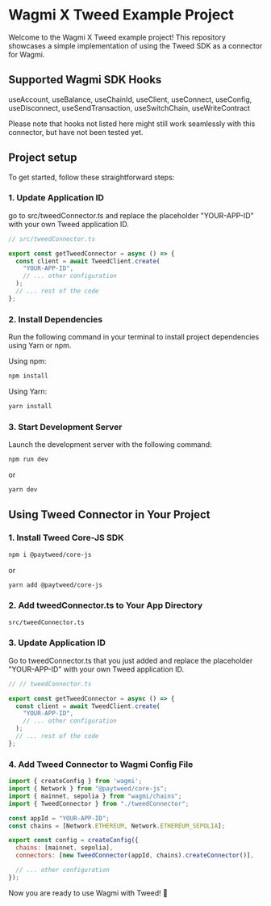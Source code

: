 # Wagmi X Tweed Example Project

Welcome to the Wagmi X Tweed example project! This repository showcases a simple implementation of using the Tweed SDK as a connector for Wagmi.

## Supported Wagmi SDK Hooks

useAccount, useBalance, useChainId, useClient, useConnect, useConfig, useDisconnect, useSendTransaction, useSwitchChain, useWriteContract

Please note that hooks not listed here might still work seamlessly with this connector, but have not been tested yet.

## Project setup

To get started, follow these straightforward steps:

### 1. Update Application ID
go to src/tweedConnector.ts and replace the placeholder "YOUR-APP-ID" with your own Tweed application ID.


```javascript
// src/tweedConnector.ts

export const getTweedConnector = async () => {
  const client = await TweedClient.create(
    "YOUR-APP-ID",
    // ... other configuration
  );
  // ... rest of the code
};
```
### 2. Install Dependencies

Run the following command in your terminal to install project dependencies using Yarn or npm.


Using npm:
```bash
npm install
```

Using Yarn:
```bash
yarn install

```
### 3. Start Development Server
Launch the development server with the following command:


```bash
npm run dev
```
or
```bash
yarn dev

```

## Using Tweed Connector in Your Project


### 1. Install Tweed Core-JS SDK


```bash
npm i @paytweed/core-js
```
or
```bash
yarn add @paytweed/core-js

```
### 2. Add tweedConnector.ts to Your App Directory


```bash
src/tweedConnector.ts
```

### 3. Update Application ID
Go to tweedConnector.ts that you just added and replace the placeholder "YOUR-APP-ID" with your own Tweed application ID.

```javascript
// // tweedConnector.ts

export const getTweedConnector = async () => {
  const client = await TweedClient.create(
    "YOUR-APP-ID",
    // ... other configuration
  );
  // ... rest of the code
};

```
### 4. Add Tweed Connector to Wagmi Config File

```javascript
import { createConfig } from 'wagmi';
import { Network } from "@paytweed/core-js";
import { mainnet, sepolia } from "wagmi/chains";
import { TweedConnector } from "./tweedConnector";

const appId = "YOUR-APP-ID";
const chains = [Network.ETHEREUM, Network.ETHEREUM_SEPOLIA];

export const config = createConfig({
  chains: [mainnet, sepolia],
  connectors: [new TweedConnector(appId, chains).createConnector()],

  // ... other configuration
});
  ```
  
Now you are ready to use Wagmi with Tweed! 🚀

